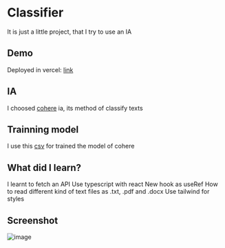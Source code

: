 # Classifier

It is just a little project, that I try to use an IA

## Demo
Deployed in vercel: [link](https://classifier-iota.vercel.app/)

## IA

I choosed [cohere](https://cohere.ai/) ia, its method of classify texts

## Trainning model

I use this [csv](https://docs.google.com/spreadsheets/d/e/2PACX-1vQRdYCocBXNx6mOu4fwtFA8x8Cc1rqy9gMDv1oo5wfNY929SuHP6CUGB85zjDP5CIHzz3dYjS3Qoddq/pubhtml?gid=0&single=true) for trained the model of cohere

## What did I learn?

I learnt to fetch an API
Use typescript with react
New hook as useRef
How to read different kind of text files as .txt, .pdf and .docx
Use tailwind for styles

## Screenshot

![image](https://user-images.githubusercontent.com/109475768/231907142-5f0a69e9-7b65-4ebf-bd5d-7d38074fecac.png)


